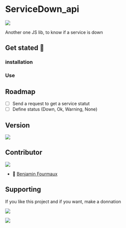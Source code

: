 # ServiceDown_api
[![](https://badgen.net/badge/Node.JS/%3E%3D%2010.16.0/green)]()

Another one JS lib, to know if a service is down

## Get stated :rocket:
### installation

### Use

## Roadmap
- [ ] Send a request to get a service statut
- [ ] Define status (Down, Ok, Warning, None)

## Version
[![](https://badgen.net/github/release/BenjaminFourmaux/ServiceDown_api)](https://github.com/BenjaminFpurmaux/ServiceDown/realease)

## Contributor
[![](https://badgen.net/github/contributors/BenjaminFourmaux/ServiceDown_api)](https://github.com/BenjaminFourmaux/ServiceDown_api/graphs/contributors)
- :crown: [Benjamin Fourmaux](https://github.com/BenjaminFourmaux)

## Supporting
If you like this project and if you want, make a donnation

[![](https://img.shields.io/badge/PayPal-00457C?style=for-the-badge&logo=paypal&logoColor=white)](https://paypal.me/Benwarrior37?country.x=FR&locale.x=fr_FR)


[![](http://ForTheBadge.com/images/badges/built-with-love.svg)]()
